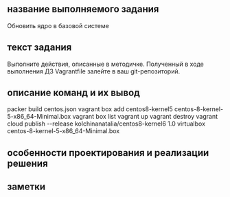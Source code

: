 ## название выполняемого задания
Обновить ядро в базовой системе

## текст задания
Выполните действия, описанные в методичке.
Полученный в ходе выполнения ДЗ Vagrantfile залейте в ваш git-репозиторий.

## описание команд и их вывод
packer build centos.json
vagrant box add centos8-kernel5 centos-8-kernel-5-x86_64-Minimal.box
vagrant box list
vagrant up
vagrant destroy
vagrant cloud publish --release kolchinanatalia/centos8-kernel6 1.0 virtualbox centos-8-kernel-5-x86_64-Minimal.box

## особенности проектирования и реализации решения

## заметки
